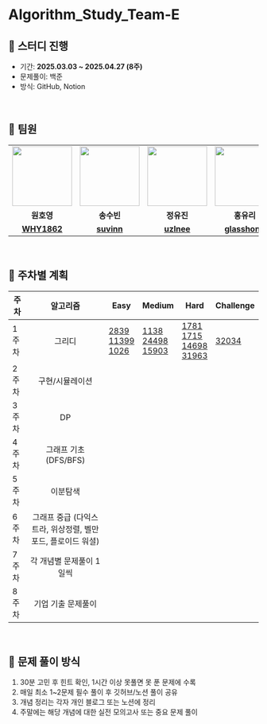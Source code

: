 # Algorithm_Study_Team-E

## 🚩 스터디 진행
- 기간: **2025.03.03 ~ 2025.04.27 (8주)**
- 문제풀이: 백준
- 방식: GitHub, Notion
<br>


## 👥 팀원
<table width="100%">
    <tbody>
        <tr>
            <td align="center" width="20%">
                <a href="https://github.com/WHY1862">
                    <img src="https://github.com/WHY1862.png" width="120px;" alt=""/>
                </a>
            </td>
            <td align="center" width="20%">
                <a href="https://github.com/suvinn">
                    <img src="https://github.com/suvinn.png" width="120px;" alt=""/>
                </a>
            </td>
            <td align="center" width="20%">
                <a href="https://github.com/uzlnee">
                    <img src="https://github.com/uzlnee.png" width="120px;" alt=""/>
                </a>
            </td>
            <td align="center" width="20%">
                <a href="https://github.com/glasshong">
                    <img src="https://github.com/glasshong.png" width="120px;" alt=""/>
                </a>
            </td>
            <td align="center" width="20%">
                <a href="https://github.com/CroinDA">
                    <img src="https://github.com/CroinDA.png" width="120px;" alt=""/>
                </a>
            </td>
        </tr>
        <tr>
            <td align="center"><b>원호영</b></td>
            <td align="center"><b>송수빈</b></td>
            <td align="center"><b>정유진</b></td>
            <td align="center"><b>홍유리</b></td>
            <td align="center"><b>박광진</b></td>
        </tr>
        <tr>
            <td align="center"><a href="https://github.com/WHY1862"><b>WHY1862</b></a></td>
            <td align="center"><a href="https://github.com/suvinn"><b>suvinn</b></a></td>
            <td align="center"><a href="https://github.com/uzlnee"><b>uzlnee</b></a></td>
            <td align="center"><a href="https://github.com/glasshong"><b>glasshong</b></a></td>
            <td align="center"><a href="https://github.com/CroinDA"><b>CroinDA</b></a></td>
        </tr>
    </tbody>
</table>
<br>


## 📆 주차별 계획
| 주차 | 알고리즘 | Easy | Medium | Hard | Challenge |
|------|:-----------:|------|--------|------|-----------|
| 1주차 | 그리디 | [2839](https://www.acmicpc.net/problem/2839) <br> [11399](https://www.acmicpc.net/problem/11399) <br> [1026](https://www.acmicpc.net/problem/1026) | [1138](https://www.acmicpc.net/problem/1138) <br> [24498](https://www.acmicpc.net/problem/24498) <br> [15903](https://www.acmicpc.net/problem/15903)  | [1781](https://www.acmicpc.net/problem/1781) <br> [1715](https://www.acmicpc.net/problem/1715) <br> [14698](https://www.acmicpc.net/problem/14698) <br> [31963](https://www.acmicpc.net/problem/31963) | [32034](https://www.acmicpc.net/problem/32034) |
| 2주차 | 구현/시뮬레이션 |  |  |  |           |
| 3주차 | DP |  |  |   |           |
| 4주차 | 그래프 기초 (DFS/BFS) |      |        |      |           |
| 5주차 | 이분탐색 |      |        |      |           |
| 6주차 | 그래프 중급 (다익스트라, 위상정렬, 벨만포드, 플로이드 워셜) |      |        |      |           |
| 7주차 | 각 개념별 문제풀이 1일씩 |      |        |      |           |
| 8주차 | 기업 기출 문제풀이 |      |        |      |           |

<br>


## 📝 문제 풀이 방식
1. 30분 고민 후 힌트 확인, 1시간 이상 못풀면 못 푼 문제에 수록
2. 매일 최소 1~2문제 필수 풀이 후 깃허브/노션 풀이 공유
3. 개념 정리는 각자 개인 블로그 또는 노션에 정리
4. 주말에는 해당 개념에 대한 실전 모의고사 또는 중요 문제 풀이
